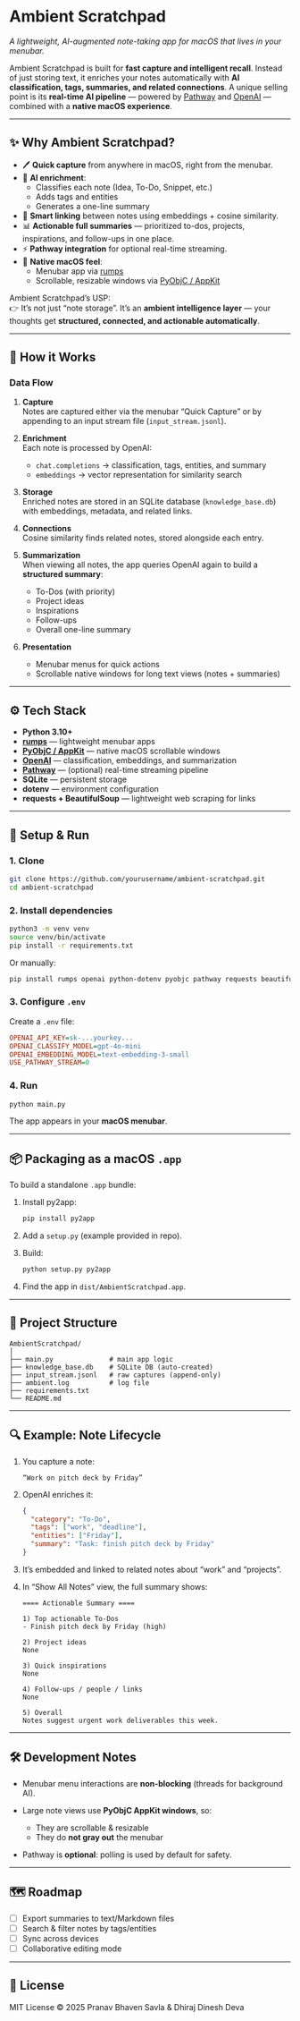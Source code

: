 # Ambient Scratchpad

_A lightweight, AI-augmented note-taking app for macOS that lives in your menubar._

Ambient Scratchpad is built for **fast capture and intelligent recall**. Instead of just storing text, it enriches your notes automatically with **AI classification, tags, summaries, and related connections**. A unique selling point is its **real-time AI pipeline** — powered by [Pathway](https://pathway.com/) and [OpenAI](https://platform.openai.com/) — combined with a **native macOS experience**.

---

## ✨ Why Ambient Scratchpad?

- 🖊️ **Quick capture** from anywhere in macOS, right from the menubar.
- 🧠 **AI enrichment**:
  - Classifies each note (Idea, To-Do, Snippet, etc.)
  - Adds tags and entities
  - Generates a one-line summary
- 🔗 **Smart linking** between notes using embeddings + cosine similarity.
- 📊 **Actionable full summaries** — prioritized to-dos, projects, inspirations, and follow-ups in one place.
- ⚡ **Pathway integration** for optional real-time streaming.
- 🍎 **Native macOS feel**:
  - Menubar app via [rumps](https://github.com/jaredks/rumps)
  - Scrollable, resizable windows via [PyObjC / AppKit](https://pypi.org/project/pyobjc/)

Ambient Scratchpad’s USP:  
👉 It’s not just “note storage”. It’s an **ambient intelligence layer** — your thoughts get **structured, connected, and actionable automatically**.

---

## 🧩 How it Works

### Data Flow
1. **Capture**  
   Notes are captured either via the menubar “Quick Capture” or by appending to an input stream file (`input_stream.jsonl`).

2. **Enrichment**  
   Each note is processed by OpenAI:
   - `chat.completions` → classification, tags, entities, and summary
   - `embeddings` → vector representation for similarity search

3. **Storage**  
   Enriched notes are stored in an SQLite database (`knowledge_base.db`) with embeddings, metadata, and related links.

4. **Connections**  
   Cosine similarity finds related notes, stored alongside each entry.

5. **Summarization**  
   When viewing all notes, the app queries OpenAI again to build a **structured summary**:
   - To-Dos (with priority)
   - Project ideas
   - Inspirations
   - Follow-ups
   - Overall one-line summary

6. **Presentation**  
   - Menubar menus for quick actions  
   - Scrollable native windows for long text views (notes + summaries)  

---

## ⚙️ Tech Stack

- **Python 3.10+**
- **[rumps](https://github.com/jaredks/rumps)** — lightweight menubar apps
- **[PyObjC / AppKit](https://pypi.org/project/pyobjc/)** — native macOS scrollable windows
- **[OpenAI](https://platform.openai.com/)** — classification, embeddings, and summarization
- **[Pathway](https://pathway.com/)** — (optional) real-time streaming pipeline
- **SQLite** — persistent storage
- **dotenv** — environment configuration
- **requests + BeautifulSoup** — lightweight web scraping for links

---

## 🚀 Setup & Run

### 1. Clone
```bash
git clone https://github.com/yourusername/ambient-scratchpad.git
cd ambient-scratchpad
````

### 2. Install dependencies

```bash
python3 -m venv venv
source venv/bin/activate
pip install -r requirements.txt
```

Or manually:

```bash
pip install rumps openai python-dotenv pyobjc pathway requests beautifulsoup4 numpy
```

### 3. Configure `.env`

Create a `.env` file:

```ini
OPENAI_API_KEY=sk-...yourkey...
OPENAI_CLASSIFY_MODEL=gpt-4o-mini
OPENAI_EMBEDDING_MODEL=text-embedding-3-small
USE_PATHWAY_STREAM=0
```

### 4. Run

```bash
python main.py
```

The app appears in your **macOS menubar**.

---

## 📦 Packaging as a macOS `.app`

To build a standalone `.app` bundle:

1. Install py2app:

   ```bash
   pip install py2app
   ```
2. Add a `setup.py` (example provided in repo).
3. Build:

   ```bash
   python setup.py py2app
   ```
4. Find the app in `dist/AmbientScratchpad.app`.

---

## 📂 Project Structure

```
AmbientScratchpad/
│
├── main.py              # main app logic
├── knowledge_base.db    # SQLite DB (auto-created)
├── input_stream.jsonl   # raw captures (append-only)
├── ambient.log          # log file
├── requirements.txt
└── README.md
```

---

## 🔍 Example: Note Lifecycle

1. You capture a note:

   ```
   “Work on pitch deck by Friday”
   ```
2. OpenAI enriches it:

   ```json
   {
     "category": "To-Do",
     "tags": ["work", "deadline"],
     "entities": ["Friday"],
     "summary": "Task: finish pitch deck by Friday"
   }
   ```
3. It’s embedded and linked to related notes about “work” and “projects”.
4. In “Show All Notes” view, the full summary shows:

   ```
   ==== Actionable Summary ====

   1) Top actionable To-Dos
   - Finish pitch deck by Friday (high)

   2) Project ideas
   None

   3) Quick inspirations
   None

   4) Follow-ups / people / links
   None

   5) Overall
   Notes suggest urgent work deliverables this week.
   ```

---

## 🛠 Development Notes

* Menubar menu interactions are **non-blocking** (threads for background AI).
* Large note views use **PyObjC AppKit windows**, so:

  * They are scrollable & resizable
  * They do **not gray out** the menubar
* Pathway is **optional**: polling is used by default for safety.

---

## 🗺️ Roadmap

* [ ] Export summaries to text/Markdown files
* [ ] Search & filter notes by tags/entities
* [ ] Sync across devices
* [ ] Collaborative editing mode

---

## 📜 License

MIT License © 2025 Pranav Bhaven Savla & Dhiraj Dinesh Deva